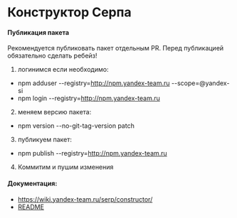# Конструктор Серпа

#### Публикация пакета
Рекомендуется публиковать пакет отдельным PR. Перед публикацией обязательно сделать ребейз!

1. логинимся если необходимо:
- npm adduser --registry=http://npm.yandex-team.ru --scope=@yandex-si
- npm login --registry=http://npm.yandex-team.ru

2. меняем версию пакета:
- npm version --no-git-tag-version patch

3. публикуем пакет:
- npm publish --registry=http://npm.yandex-team.ru

4. Коммитим и пушим изменения

#### Документация:

- https://wiki.yandex-team.ru/serp/constructor/
- [README](../docs/construct/README.md)
